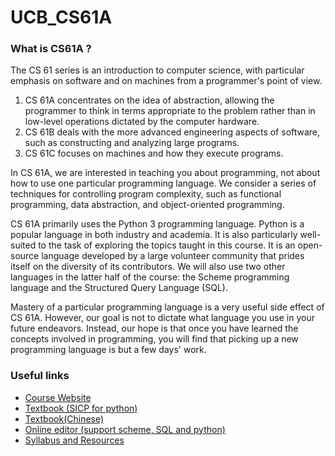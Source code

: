 # UCB_CS61A

### What is CS61A ?

The CS 61 series is an introduction to computer science, with particular emphasis on software and on machines from a programmer's point of view.

1. CS 61A concentrates on the idea of abstraction, allowing the programmer to think in terms appropriate to the problem rather than in low-level operations dictated by the computer hardware.
2. CS 61B deals with the more advanced engineering aspects of software, such as constructing and analyzing large programs.
3. CS 61C focuses on machines and how they execute programs.

In CS 61A, we are interested in teaching you about programming, not about how to use one particular programming language. We consider a series of techniques for controlling program complexity, such as functional programming, data abstraction, and object-oriented programming.

CS 61A primarily uses the Python 3 programming language. Python is a popular language in both industry and academia. It is also particularly well-suited to the task of exploring the topics taught in this course. It is an open-source language developed by a large volunteer community that prides itself on the diversity of its contributors. We will also use two other languages in the latter half of the course: the Scheme programming language and the Structured Query Language (SQL).

Mastery of a particular programming language is a very useful side effect of CS 61A. However, our goal is not to dictate what language you use in your future endeavors. Instead, our hope is that once you have learned the concepts involved in programming, you will find that picking up a new programming language is but a few days' work.

### Useful links

- [Course Website](https://cs61a.org)
- [Textbook (SICP for python)](http://composingprograms.com/pages/11-getting-started.html) 
- [Textbook(Chinese)](https://composingprograms.netlify.app/) 
- [Online editor (support scheme, SQL and python)](https://code.cs61a.org)
- [Syllabus and Resources](https://www.learncs.site/docs/curriculum-resource/cs61a)


